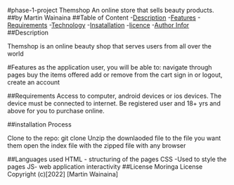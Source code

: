 #phase-1-project
Themshop
An online store that sells beauty products.
##by Martin Wainaina
##Table of Content
-[Description](#description)
-[Features](#features)
-[Requirements](#requirements)
-[Technology](#languages-used)
-[Insatallation](#Installation-process)
-[licence](#license)
-[Author Infor](#Authors-Infor)
##Description
<p>Themshop is an online beauty shop that serves users from all over the world</p>
#Features
 as the application user, you will be able to:
 navigate through pages
 buy the items offered
 add or remove from the cart
 sign in or logout, create an account

##Requirements
Access to computer, android devices or ios devices.
The device must be connected to internet.
Be registered user and 18+ yrs and above for you to purchase online.
  

##installation Process

   Clone to the repo: git clone
   Unzip the downlaoded file to the file you want them
   open the index file with the zipped file with any browser

##Languages used
HTML - structuring of the pages
CSS -Used to style the  pages
JS- web application interactivity
##License 
Moringa License
Copyright (c)[2022] [Martin Wainaina]
